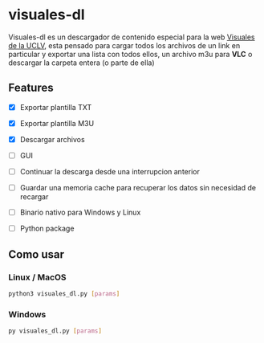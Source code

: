 # visuales-dl

Visuales-dl es un descargador de contenido especial para la web [Visuales de la UCLV](https://visuales.uclv.cu/), esta pensado para cargar todos los archivos de un link en particular y exportar una lista con todos ellos, un archivo m3u para **VLC** o descargar la carpeta entera (o parte de ella)

## Features

- [x] Exportar plantilla TXT

- [x] Exportar plantilla M3U

- [x] Descargar archivos

- [ ] GUI

- [ ] Continuar la descarga desde una interrupcion anterior

- [ ] Guardar una memoria cache para recuperar los datos sin necesidad de recargar

- [ ] Binario nativo para Windows y Linux

- [ ] Python package

## Como usar

### Linux / MacOS
```sh
python3 visuales_dl.py [params]
```

### Windows
```sh
py visuales_dl.py [params]
```